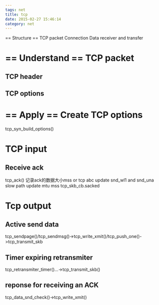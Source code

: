 ```yaml
---
tags: net
title: tcp
date: 2015-02-27 15:46:14
category: net
---
```


== Structure ==
TCP packet
Connection
Data receiver and transfer

== Understand ==
TCP packet
===========
TCP header
----------

TCP options
----------


== Apply ==
Create TCP options
==================
tcp_syn_build_options()

TCP input
=========

Receive ack
-----------
tcp_ack()
记录ack的数据大小mss or tcp abc
update snd_wl1 and snd_una
slow path update mtu mss tcp_skb_cb.sacked



Tcp output
==========
Active send data
----------------
tcp_sendpage()/tcp_sendmsg()->tcp_write_xmit()/tcp_push_one()->tcp_transmit_skb

Timer expiring retransmiter
--------------
tcp_retransmiter_timer()...->tcp_transmit_skb()

reponse for receiving an ACK
----------------------------
tcp_data_snd_check()->tcp_write_xmit()


